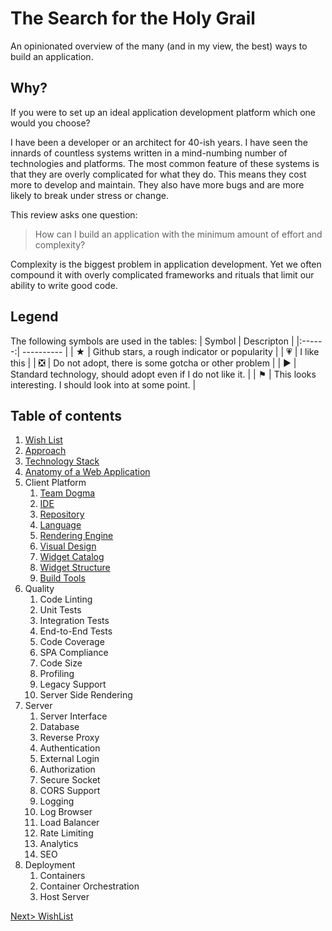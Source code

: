# The Search for the Holy Grail
An opinionated overview of the many (and in my view, the best) ways to build an application.

## Why?
If you were to set up an ideal application development platform which one would you choose?

I have been a developer or an architect for 40-ish years. I have seen the innards of countless systems written in a mind-numbing number of technologies and platforms. The most common feature of these systems is that they are overly complicated for what they do. This means they cost more to develop and maintain. They also have more bugs and are more likely to break under stress or change.

This review asks one question: 

> How can I build an application with the minimum amount of effort and complexity?

Complexity is the biggest problem in application development. Yet we often compound it with overly complicated frameworks and rituals that limit our ability to write good code.

## Legend
The following symbols are used in the tables:
| Symbol | Descripton |
|:------:| ---------- |
| ★ | Github stars, a rough indicator or popularity |
| 💗 | I like this |
| ❎ | Do not adopt, there is some gotcha or other problem |
| ▶ | Standard technology, should adopt even if I do not like it. |
| ⚑ | This looks interesting. I should look into at some point. |

## Table of contents
1. [Wish List](WishList.md)
2. [Approach](Approach.md)
3. [Technology Stack](TechStack.md)
4. [Anatomy of a Web Application](Anatomy.md)
5. Client Platform
    1. [Team Dogma](PlatformDogma.md)
	2. [IDE](PlatformIDE.md)
	3. [Repository](PlatformRepository.md)
	4. [Language](PlatformLanguage.md)
	5. [Rendering Engine](PlatformRendering.md)
	6. [Visual Design](PlatformVisualDesign.md#design) 
	7. [Widget Catalog](PlatformVisualDesign.md#catalog) 
	8. [Widget Structure](PlatformVisualDesign.md#structure)
	9. [Build Tools](PlatformBuild.md)
6. Quality
	1. Code Linting
	2. Unit Tests
	3. Integration Tests
	5. End-to-End Tests
	4. Code Coverage
	6. SPA Compliance
	7. Code Size
	8. Profiling
	9. Legacy Support
	10. Server Side Rendering
7. Server
	1. Server Interface
	2. Database
	3. Reverse Proxy
	4. Authentication
	5. External Login
	6. Authorization
	7. Secure Socket
	8. CORS Support
	9. Logging
	10. Log Browser
	11. Load Balancer
	12. Rate Limiting
	13. Analytics
	14. SEO
8. Deployment
	1. Containers
	2. Container Orchestration
	3. Host Server

[Next> WishList](WishList.md)
